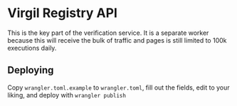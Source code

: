 # Virgil Registry API

This is the key part of the verification service. It is a separate worker because this will receive the bulk of traffic and pages is still limited to 100k executions daily.

## Deploying

Copy `wrangler.toml.example` to `wrangler.toml`, fill out the fields, edit to your liking, and deploy with `wrangler publish`
